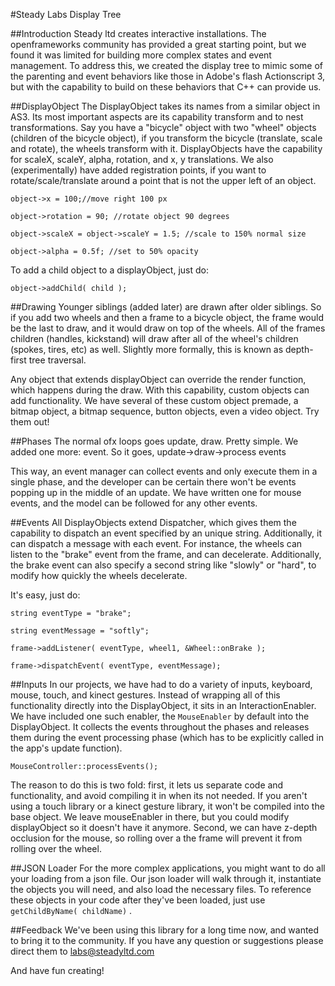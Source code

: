 #Steady Labs Display Tree

##Introduction
Steady ltd creates interactive installations. The openframeworks community has provided a great starting point, but we found it was limited for building more complex states and event management. To address this, we created the display tree to mimic some of the parenting and event behaviors like those in Adobe's flash Actionscript 3, but with the capability to build on these behaviors that C++ can provide us.

##DisplayObject
The DisplayObject takes its names from a similar object in AS3. Its most important aspects are its capability transform and to nest transformations. Say you have a "bicycle" object with two "wheel" objects (children of the bicycle object), if you transform the bicycle (translate, scale and rotate), the wheels transform with it. DisplayObjects have the capability for scaleX, scaleY, alpha, rotation, and x, y translations. We also (experimentally) have added registration points, if you want to rotate/scale/translate around a point that is not the upper left of an object.

`object->x = 100;//move right 100 px`

`object->rotation = 90; //rotate object 90 degrees`

`object->scaleX = object->scaleY = 1.5; //scale to 150% normal size`

`object->alpha = 0.5f; //set to 50% opacity`

To add a child object to a displayObject, just do:

 `object->addChild( child );`

##Drawing
Younger siblings (added later) are drawn after older siblings. So if you add two wheels and then a frame to a bicycle object, the frame would be the last to draw, and it would draw on top of the wheels. All of the frames children (handles, kickstand) will draw after all of the wheel's children (spokes, tires, etc) as well. Slightly more formally, this is known as depth-first tree traversal.

Any object that extends displayObject can override the render function, which happens during the draw. With this capability, custom objects can add functionality. We have several of these custom object premade, a bitmap object, a bitmap sequence, button objects, even a video object. Try them out!

##Phases
The normal ofx loops goes update, draw. Pretty simple. We added one more: event. So it goes, update->draw->process events

This way, an event manager can collect events and only execute them in a single phase, and the developer can be certain there won't be events popping up in the middle of an update. We have written one for mouse events, and the model can be followed for any other events.

##Events
All DisplayObjects extend Dispatcher, which gives them the capability to dispatch an event specified by an unique string. Additionally, it can dispatch a message with each event. For instance, the wheels can listen to the "brake" event from the frame, and can decelerate. Additionally, the brake event can also specify a second string like "slowly" or "hard", to modify how quickly the wheels decelerate.

It's easy, just do:


`string eventType = "brake";`

`string eventMessage = "softly";`

`frame->addListener( eventType, wheel1, &Wheel::onBrake );`

`frame->dispatchEvent( eventType, eventMessage);`


##Inputs
In our projects, we have had to do a variety of inputs, keyboard, mouse, touch, and kinect gestures. Instead of wrapping all of this functionality directly into the DisplayObject, it sits in an InteractionEnabler. We have included one such enabler, the `MouseEnabler` by default into the DisplayObject. It collects the events throughout the phases and releases them during the event processing phase (which has to be explicitly called in the app's update function). 

`MouseController::processEvents();`

The reason to do this is two fold: first, it lets us separate code and functionality, and avoid compiling it in when its not needed. If you aren't using a touch library or a kinect gesture library, it won't be compiled into the base object. We leave mouseEnabler in there, but you could modify displayObject so it doesn't have it anymore. Second, we can have z-depth occlusion for the mouse, so rolling over a the frame will prevent it from rolling over the wheel.

##JSON Loader
For the more complex applications, you might want to do all your loading from a json file. Our json loader will walk through it, instantiate the objects you will need, and also load the necessary files. To reference these objects in your code after they've been loaded, just use `getChildByName( childName)` .

##Feedback
We've been using this library for a long time now, and wanted to bring it to the community. If you have any question or suggestions please direct them to labs@steadyltd.com

And have fun creating!